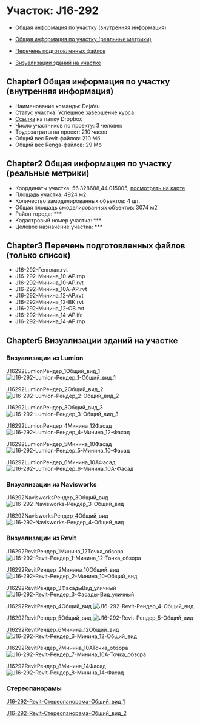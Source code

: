 # Участок: J16-292

* [Общая информация по участку (внутренняя информация)](#Chapter1)

* [Общая информация по участку (реальные метрики)](#Chapter2)

* [Перечень подготовленных файлов](#Chapter3)

* [Визуализации зданий на участке](#Chapter5)

## <a id="test">Chapter1</a> Общая информация по участку (внутренняя информация)
+ Наименование команды: DejaVu
+ Статус участка: Успешное завершение курса
+ [Ссылка](https://www.dropbox.com/sh/wvvgv1nw1iqred9/AAA79x4tgWIRmQ-Pa45bnXNXa/J16_292?dl=0) на папку Dropbox
+ Число участников по проекту: 3 человек
+ Трудозатраты на проект: 210 часов
+ Общий вес Revit-файлов: 210 Мб
+ Общий вес Renga-файлов: 29 Мб
## <a id="test">Chapter2</a> Общая информация по участку (реальные метрики)
+ Координаты участка: 56.328688,44.015005, [посмотреть на карте](https://yandex.ru/maps/47/nizhny-novgorod/?ll=56.328688%2C44.015005&z=19)
+ Площадь участка: 4924 м2
+ Количество замоделированных объектов: 4 шт.
+ Общая площадь смоделированных объектов: 3074 м2
+ Район города: *** 
+ Кадастровый номер участка: *** 
+ Целевое назначение участка: *** 
## <a id="test">Chapter3</a> Перечень подготовленных файлов (только список)
+ J16-292-Генплан.rvt
+ J16-292-Минина_10-АР.rnp
+ J16-292-Минина_10-АР.rvt
+ J16-292-Минина_10А-АР.rvt
+ J16-292-Минина_12-АР.rvt
+ J16-292-Минина_12-ВК.rvt
+ J16-292-Минина_12-ОВ.rvt
+ J16-292-Минина_14-АР.ifc
+ J16-292-Минина_14-АР.rnp
## <a id="test">Chapter5</a> Визуализации зданий на участке
### Визуализации из Lumion
J16292LumionРендер_1Общий_вид_1
![J16-292-Lumion-Рендер_1-Общий_вид_1](/Images/J16_292/J16-292-Lumion-Рендер_1-Общий_вид_1_Compressed.jpg)

J16292LumionРендер_2Общий_вид_2
![J16-292-Lumion-Рендер_2-Общий_вид_2](/Images/J16_292/J16-292-Lumion-Рендер_2-Общий_вид_2_Compressed.jpg)

J16292LumionРендер_3Общий_вид_3
![J16-292-Lumion-Рендер_3-Общий_вид_3](/Images/J16_292/J16-292-Lumion-Рендер_3-Общий_вид_3_Compressed.jpg)

J16292LumionРендер_4Минина_12Фасад
![J16-292-Lumion-Рендер_4-Минина_12-Фасад](/Images/J16_292/J16-292-Lumion-Рендер_4-Минина_12-Фасад_Compressed.jpg)

J16292LumionРендер_5Минина_10Фасад
![J16-292-Lumion-Рендер_5-Минина_10-Фасад](/Images/J16_292/J16-292-Lumion-Рендер_5-Минина_10-Фасад_Compressed.jpg)

J16292LumionРендер_6Минина_10АФасад
![J16-292-Lumion-Рендер_6-Минина_10А-Фасад](/Images/J16_292/J16-292-Lumion-Рендер_6-Минина_10А-Фасад_Compressed.jpg)

### Визуализации из Navisworks
J16292NavisworksРендер_3Общий_вид
![J16-292-Navisworks-Рендер_3-Общий_вид](/Images/J16_292/J16-292-Navisworks-Рендер_3-Общий_вид_Compressed.jpg)

J16292NavisworksРендер_4Общий_вид
![J16-292-Navisworks-Рендер_4-Общий_вид](/Images/J16_292/J16-292-Navisworks-Рендер_4-Общий_вид_Compressed.jpg)

### Визуализации из Revit
J16292RevitРендер_1Минина_12Точка_обзора
![J16-292-Revit-Рендер_1-Минина_12-Точка_обзора](/Images/J16_292/J16-292-Revit-Рендер_1-Минина_12-Точка_обзора_Compressed.jpg)

J16292RevitРендер_2Минина_10Общий_вид
![J16-292-Revit-Рендер_2-Минина_10-Общий_вид](/Images/J16_292/J16-292-Revit-Рендер_2-Минина_10-Общий_вид_Compressed.jpg)

J16292RevitРендер_3ФасадыВид_уличный
![J16-292-Revit-Рендер_3-Фасады-Вид_уличный](/Images/J16_292/J16-292-Revit-Рендер_3-Фасады-Вид_уличный_Compressed.jpg)

J16292RevitРендер_4Общий_вид
![J16-292-Revit-Рендер_4-Общий_вид](/Images/J16_292/J16-292-Revit-Рендер_4-Общий_вид_Compressed.jpg)

J16292RevitРендер_5Общий_вид
![J16-292-Revit-Рендер_5-Общий_вид](/Images/J16_292/J16-292-Revit-Рендер_5-Общий_вид_Compressed.jpg)

J16292RevitРендер_6Минина_12Общий_вид
![J16-292-Revit-Рендер_6-Минина_12-Общий_вид](/Images/J16_292/J16-292-Revit-Рендер_6-Минина_12-Общий_вид_Compressed.jpg)

J16292RevitРендер_7Минина_10АТочка_обзора
![J16-292-Revit-Рендер_7-Минина_10А-Точка_обзора](/Images/J16_292/J16-292-Revit-Рендер_7-Минина_10А-Точка_обзора_Compressed.jpg)

J16292RevitРендер_8Минина_14Фасад
![J16-292-Revit-Рендер_8-Минина_14-Фасад](/Images/J16_292/J16-292-Revit-Рендер_8-Минина_14-Фасад_Compressed.jpg)

### Стереопанорамы
[J16-292-Revit-Стереопанорама-Общий_вид_1](https://pano.autodesk.com/pano.html?mono=jpgs/05a31d81-414c-444d-bd06-05c7becf74d8&version=2)

[J16-292-Revit-Стереопанорама-Общий_вид_2](https://pano.autodesk.com/pano.html?mono=jpgs/dc770efe-7b8f-47aa-8520-58c38934f8c4&version=2)

